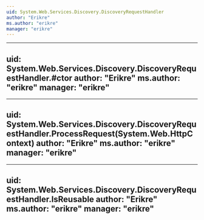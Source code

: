 ```yaml
---
uid: System.Web.Services.Discovery.DiscoveryRequestHandler
author: "Erikre"
ms.author: "erikre"
manager: "erikre"
---
```


---
uid: System.Web.Services.Discovery.DiscoveryRequestHandler.#ctor
author: "Erikre"
ms.author: "erikre"
manager: "erikre"
---

---
uid: System.Web.Services.Discovery.DiscoveryRequestHandler.ProcessRequest(System.Web.HttpContext)
author: "Erikre"
ms.author: "erikre"
manager: "erikre"
---

---
uid: System.Web.Services.Discovery.DiscoveryRequestHandler.IsReusable
author: "Erikre"
ms.author: "erikre"
manager: "erikre"
---

